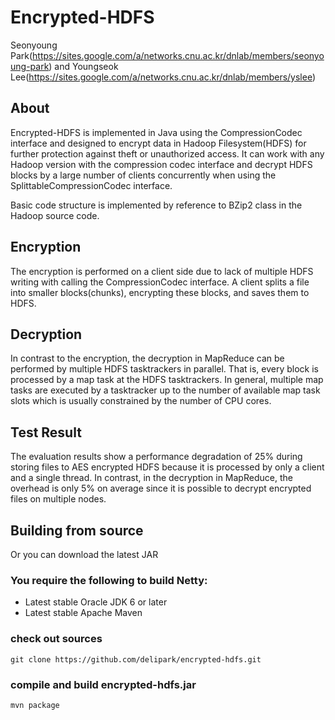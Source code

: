 Encrypted-HDFS
==============

Seonyoung Park(https://sites.google.com/a/networks.cnu.ac.kr/dnlab/members/seonyoung-park) and Youngseok Lee(https://sites.google.com/a/networks.cnu.ac.kr/dnlab/members/yslee)


## About 
Encrypted-HDFS is implemented in Java using the CompressionCodec interface and designed to encrypt data in Hadoop Filesystem(HDFS) for further protection against theft or unauthorized access. 
It can work with any Hadoop version with the compression codec interface and decrypt HDFS blocks by a large number of clients concurrently when using the SplittableCompressionCodec interface.

Basic code structure is implemented by reference to BZip2 class in the Hadoop source code. 

## Encryption
The encryption is performed on a client side due to lack of multiple HDFS writing with calling the CompressionCodec interface.
A client splits a file into smaller blocks(chunks), encrypting these blocks, and saves them to HDFS. 

## Decryption
In contrast to the encryption, the decryption in MapReduce can be performed by multiple HDFS tasktrackers in parallel. 
That is, every block is processed by a map task at the HDFS tasktrackers. 
In general, multiple map tasks are executed by a tasktracker up to the number of available map task slots which is usually constrained by the number of CPU cores. 

## Test Result
The evaluation results show a performance degradation of 25% during storing files to AES encrypted HDFS because it is processed by only a client and a single thread. 
In contrast, in the decryption in MapReduce, the overhead is only 5% on average since it is possible to decrypt encrypted files on multiple nodes.

## Building from source

Or you can download the latest JAR

### You require the following to build Netty:

* Latest stable Oracle JDK 6 or later
* Latest stable Apache Maven 

### check out sources

`git clone https://github.com/delipark/encrypted-hdfs.git`


### compile and build encrypted-hdfs.jar

`mvn package`
